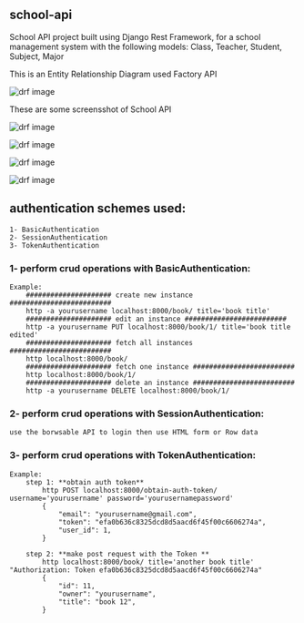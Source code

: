 

## school-api
School API project built using Django Rest Framework, for a school management system with the following models: Class, Teacher, Student, Subject, Major


This is an Entity Relationship Diagram used Factory API 

![drf image](https://github.com/pedrasfloki/school-api/blob/main/screensshot%20for%20project/archiving%20assistant.png)


These are some screensshot of School API 

![drf image](https://github.com/pedrasfloki/school-api/blob/main/screensshot%20for%20project/Screenshot%20from%202021-06-18%2021-40-42.png)

![drf image](https://github.com/pedrasfloki/school-api/blob/main/screensshot%20for%20project/Screenshot%20from%202021-06-18%2021-46-34.png)

![drf image](https://github.com/pedrasfloki/school-api/blob/main/screensshot%20for%20project/Screenshot%20from%202021-06-18%2021-48-21.png)

![drf image](https://github.com/pedrasfloki/school-api/blob/main/screensshot%20for%20project/Screenshot%20from%202021-06-18%2021-49-26.png)


## authentication schemes used:
    1- BasicAuthentication
    2- SessionAuthentication
    3- TokenAuthentication

### 1- perform crud operations with **BasicAuthentication**:
    Example:
        ##################### create new instance #########################
        http -a yourusername localhost:8000/book/ title='book title' 
        ##################### edit an instance #########################
        http -a yourusername PUT localhost:8000/book/1/ title='book title edited' 
        ##################### fetch all instances #########################
        http localhost:8000/book/  
        ##################### fetch one instance #########################
        http localhost:8000/book/1/ 
        ##################### delete an instance #########################
        http -a yourusername DELETE localhost:8000/book/1/  


### 2- perform crud operations with **SessionAuthentication**:
    use the borwsable API to login then use HTML form or Row data


### 3- perform crud operations with **TokenAuthentication**:

    Example:
        step 1: **obtain auth token**
            http POST localhost:8000/obtain-auth-token/ username='yourusername' password='yourusernamepassword'
            {
                "email": "yourusername@gmail.com",
                "token": "efa0b636c8325dcd8d5aacd6f45f00c6606274a",
                "user_id": 1,
            }

        step 2: **make post request with the Token **
            http localhost:8000/book/ title='another book title' "Authorization: Token efa0b636c8325dcd8d5aacd6f45f00c6606274a"
            {
                "id": 11,
                "owner": "yourusername",
                "title": "book 12",
            }



